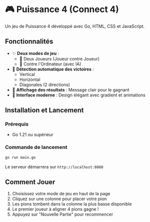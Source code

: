# 🎮 Puissance 4 (Connect 4)

Un jeu de Puissance 4 développé avec Go, HTML, CSS et JavaScript.

## Fonctionnalités

- ✨ **Deux modes de jeu** :
  - 🤝 Deux Joueurs (Joueur contre Joueur)
  - 🤖 Contre l'Ordinateur (avec IA)
- 🎯 **Détection automatique des victoires** :
  - Vertical
  - Horizontal
  - Diagonales (2 directions)
- 🎉 **Affichage des résultats** : Message clair pour le gagnant
- 🎨 **Interface moderne** : Design élégant avec gradient et animations

## Installation et Lancement

### Prérequis
- Go 1.21 ou supérieur

### Commande de lancement

```bash
go run main.go
```

Le serveur démarrera sur `http://localhost:8080`

## Comment Jouer

1. Choisissez votre mode de jeu en haut de la page
2. Cliquez sur une colonne pour placer votre pion
3. Les pions tombent dans la colonne la plus basse disponible
4. Le premier joueur à aligner 4 pions gagne !
5. Appuyez sur "Nouvelle Partie" pour recommencer




